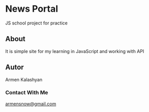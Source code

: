 # News Portal
JS school project for practice

## About
It is simple site for my learning in JavaScript and working with API

## Autor
Armen Kalashyan

### Contact With Me

armensnow@gmail.com

